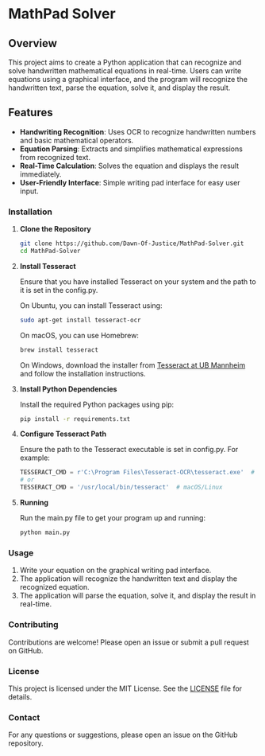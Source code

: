 # MathPad Solver

## Overview

This project aims to create a Python application that can recognize and solve handwritten mathematical equations in real-time. Users can write equations using a graphical interface, and the program will recognize the handwritten text, parse the equation, solve it, and display the result.

## Features

- **Handwriting Recognition**: Uses OCR to recognize handwritten numbers and basic mathematical operators.
- **Equation Parsing**: Extracts and simplifies mathematical expressions from recognized text.
- **Real-Time Calculation**: Solves the equation and displays the result immediately.
- **User-Friendly Interface**: Simple writing pad interface for easy user input.


### Installation

1. **Clone the Repository**

   ```bash
   git clone https://github.com/Dawn-Of-Justice/MathPad-Solver.git
   cd MathPad-Solver
   ```

2. **Install Tesseract**

   Ensure that you have installed Tesseract on your system and the path to it is set in the config.py.

   On Ubuntu, you can install Tesseract using:

   ```bash
   sudo apt-get install tesseract-ocr
   ```

   On macOS, you can use Homebrew:

   ```bash
   brew install tesseract
   ```

   On Windows, download the installer from [Tesseract at UB Mannheim](https://github.com/UB-Mannheim/tesseract/wiki) and follow the installation instructions.

3. **Install Python Dependencies**

   Install the required Python packages using pip:

   ```bash
   pip install -r requirements.txt
   ```

4. **Configure Tesseract Path**

   Ensure the path to the Tesseract executable is set in config.py. For example:

   ```python
   TESSERACT_CMD = r'C:\Program Files\Tesseract-OCR\tesseract.exe'  # Windows
   # or
   TESSERACT_CMD = '/usr/local/bin/tesseract'  # macOS/Linux
   ```


4. **Running**

   Run the main.py file to get your program up and running:

   ```bash
   python main.py
   ```

### Usage

1. Write your equation on the graphical writing pad interface.
2. The application will recognize the handwritten text and display the recognized equation.
3. The application will parse the equation, solve it, and display the result in real-time.

### Contributing

Contributions are welcome! Please open an issue or submit a pull request on GitHub.

### License

This project is licensed under the MIT License. See the [LICENSE](LICENSE) file for details.

### Contact

For any questions or suggestions, please open an issue on the GitHub repository.
